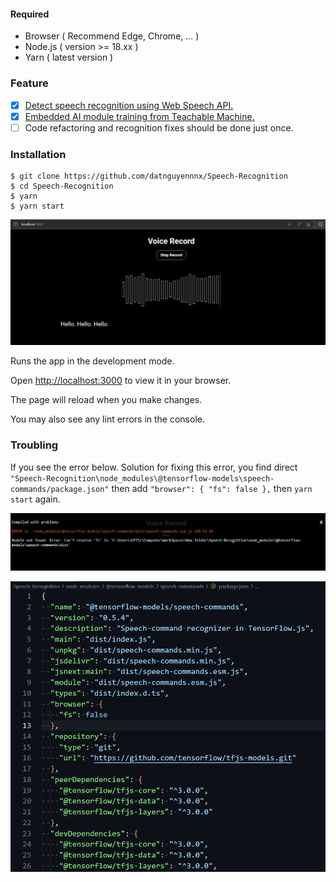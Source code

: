 #### Required
  - Browser ( Recommend Edge, Chrome, ... ) 
  - Node.js ( version >= 18.xx )
  - Yarn ( latest version )

### Feature
  - [x] [Detect speech recognition using Web Speech API.](https://developer.mozilla.org/en-US/docs/Web/API/Web_Speech_API/Using_the_Web_Speech_API)
  - [x] [Embedded AI module training from Teachable Machine.](https://drive.google.com/file/d/1Yfe1k0btyc9kRWyZbzvMbc2yg4E9IVUt/view)
  - [ ] Code refactoring and recognition fixes should be done just once. 
### Installation
```
$ git clone https://github.com/datnguyennnx/Speech-Recognition
$ cd Speech-Recognition
$ yarn 
$ yarn start
```
<p align="center"><img src="./media/UI_web.png" /></p>
Runs the app in the development mode.

Open [http://localhost:3000](http://localhost:3000) to view it in your browser.

The page will reload when you make changes.

You may also see any lint errors in the console.

### Troubling
If you see the error below. Solution for fixing this error, you find direct ``"Speech-Recognition\node_modules\@tensorflow-models\speech-commands/package.json"`` then add ```"browser": {
    "fs": false
  },``` then ```yarn start``` again.
<p align="center"><img src="./media/Error_fs.png" /></p>
<p align="center"><img src="./media/Error_Fixfs.png" /></p>

